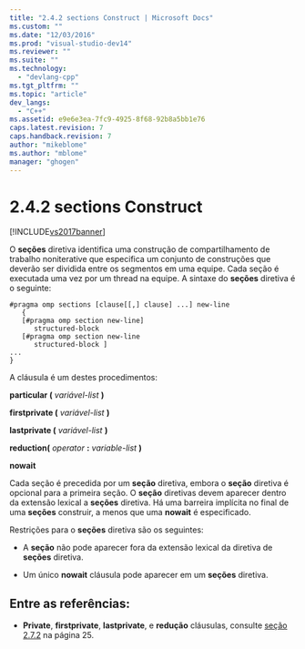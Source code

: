 ```yaml
---
title: "2.4.2 sections Construct | Microsoft Docs"
ms.custom: ""
ms.date: "12/03/2016"
ms.prod: "visual-studio-dev14"
ms.reviewer: ""
ms.suite: ""
ms.technology: 
  - "devlang-cpp"
ms.tgt_pltfrm: ""
ms.topic: "article"
dev_langs: 
  - "C++"
ms.assetid: e9e6e3ea-7fc9-4925-8f68-92b8a5bb1e76
caps.latest.revision: 7
caps.handback.revision: 7
author: "mikeblome"
ms.author: "mblome"
manager: "ghogen"
---
```

# 2.4.2 sections Construct
[!INCLUDE[vs2017banner](../../assembler/inline/includes/vs2017banner.md)]

O  **seções** diretiva identifica uma construção de compartilhamento de trabalho noniterative que especifica um conjunto de construções que deverão ser dividida entre os segmentos em uma equipe.  Cada seção é executada uma vez por um thread na equipe.  A sintaxe do  **seções** diretiva é o seguinte:  
  
```  
#pragma omp sections [clause[[,] clause] ...] new-line  
   {  
   [#pragma omp section new-line]  
      structured-block  
   [#pragma omp section new-line  
      structured-block ]  
...  
}  
```  
  
 A cláusula é um destes procedimentos:  
  
 **particular \(** *variável\-list* **\)**  
  
 **firstprivate \(** *variável\-list* **\)**  
  
 **lastprivate \(** *variável\-list* **\)**  
  
 **reduction\(** *operator* **:**  *variable\-list* **\)**  
  
 **nowait**  
  
 Cada seção é precedida por um  **seção** diretiva, embora o  **seção** diretiva é opcional para a primeira seção.  O  **seção** diretivas devem aparecer dentro da extensão lexical a  **seções** diretiva.  Há uma barreira implícita no final de uma  **seções** construir, a menos que uma  **nowait** é especificado.  
  
 Restrições para o  **seções** diretiva são os seguintes:  
  
-   A  **seção** não pode aparecer fora da extensão lexical da diretiva de  **seções** diretiva.  
  
-   Um único  **nowait** cláusula pode aparecer em um  **seções** diretiva.  
  
## Entre as referências:  
  
-   **Private**,  **firstprivate**,  **lastprivate**, e  **redução** cláusulas, consulte  [seção 2.7.2](../Topic/2.7.2%20Data-Sharing%20Attribute%20Clauses.md) na página 25.